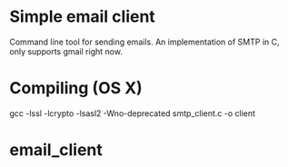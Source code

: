 # Simple email client 

Command line tool for sending emails. An implementation of SMTP in C, only supports gmail right now. 

# Compiling (OS X) 

gcc -lssl -lcrypto -lsasl2 -Wno-deprecated smtp_client.c -o client












# email_client
